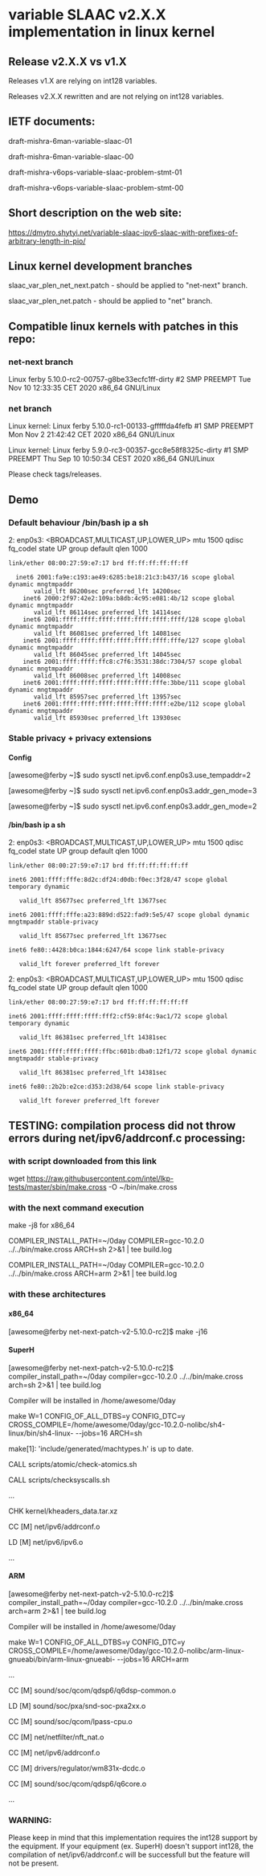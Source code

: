 # variable SLAAC v2.X.X implementation in linux kernel

## Release v2.X.X vs v1.X

Releases v1.X are relying on int128 variables.

Releases v2.X.X rewritten and are not relying on int128 variables.

## IETF documents: 

draft-mishra-6man-variable-slaac-01

draft-mishra-6man-variable-slaac-00


draft-mishra-v6ops-variable-slaac-problem-stmt-01

draft-mishra-v6ops-variable-slaac-problem-stmt-00

## Short description on the web site:

https://dmytro.shytyi.net/variable-slaac-ipv6-slaac-with-prefixes-of-arbitrary-length-in-pio/

## Linux kernel development branches

slaac_var_plen_net_next.patch - should be applied to "net-next" branch.


slaac_var_plen_net.patch - should be applied to "net" branch.


## Compatible linux kernels with patches in this repo:

### net-next branch

Linux ferby 5.10.0-rc2-00757-g8be33ecfc1ff-dirty #2 SMP PREEMPT Tue Nov 10 12:33:35 CET 2020 x86_64 GNU/Linux

### net branch

Linux kernel: Linux ferby 5.10.0-rc1-00133-gfffffda4fefb #1 SMP PREEMPT Mon Nov 2 21:42:42 CET 2020 x86_64 GNU/Linux

Linux kernel: Linux ferby 5.9.0-rc3-00357-gcc8e58f8325c-dirty #1 SMP PREEMPT Thu Sep 10 10:50:34 CEST 2020 x86_64 GNU/Linux

Please check tags/releases.


## Demo

### Default behaviour /bin/bash ip a sh

2: enp0s3: <BROADCAST,MULTICAST,UP,LOWER_UP> mtu 1500 qdisc fq_codel state UP group default qlen 1000

    link/ether 08:00:27:59:e7:17 brd ff:ff:ff:ff:ff:ff
```
  inet6 2001:fa9e:c193:ae49:6285:be18:21c3:b437/16 scope global dynamic mngtmpaddr 
       valid_lft 86200sec preferred_lft 14200sec
    inet6 2000:2f97:42e2:109a:b8db:4c95:e081:4b/12 scope global dynamic mngtmpaddr 
       valid_lft 86114sec preferred_lft 14114sec
    inet6 2001:ffff:ffff:ffff:ffff:ffff:ffff:ffff/128 scope global dynamic mngtmpaddr 
       valid_lft 86081sec preferred_lft 14081sec
    inet6 2001:ffff:ffff:ffff:ffff:ffff:ffff:fffe/127 scope global dynamic mngtmpaddr 
       valid_lft 86045sec preferred_lft 14045sec
    inet6 2001:ffff:ffff:ffc8:c7f6:3531:38dc:7304/57 scope global dynamic mngtmpaddr 
       valid_lft 86008sec preferred_lft 14008sec
    inet6 2001:ffff:ffff:ffff:ffff:ffff:fffe:3bbe/111 scope global dynamic mngtmpaddr 
       valid_lft 85957sec preferred_lft 13957sec
    inet6 2001:ffff:ffff:ffff:ffff:ffff:ffff:e2be/112 scope global dynamic mngtmpaddr 
       valid_lft 85930sec preferred_lft 13930sec
```




### Stable privacy + privacy extensions

#### Config

[awesome@ferby ~]$ sudo sysctl net.ipv6.conf.enp0s3.use_tempaddr=2

[awesome@ferby ~]$ sudo sysctl net.ipv6.conf.enp0s3.addr_gen_mode=3

[awesome@ferby ~]$ sudo sysctl net.ipv6.conf.enp0s3.addr_gen_mode=2

#### /bin/bash ip a sh

2: enp0s3: <BROADCAST,MULTICAST,UP,LOWER_UP> mtu 1500 qdisc fq_codel state UP group default qlen 1000

    link/ether 08:00:27:59:e7:17 brd ff:ff:ff:ff:ff:ff

    inet6 2001:ffff:fffe:8d2c:df24:d0db:f0ec:3f28/47 scope global temporary dynamic 

       valid_lft 85677sec preferred_lft 13677sec

    inet6 2001:ffff:fffe:a23:889d:d522:fad9:5e5/47 scope global dynamic mngtmpaddr stable-privacy 

       valid_lft 85677sec preferred_lft 13677sec

    inet6 fe80::4428:b0ca:1844:6247/64 scope link stable-privacy 

       valid_lft forever preferred_lft forever



2: enp0s3: <BROADCAST,MULTICAST,UP,LOWER_UP> mtu 1500 qdisc fq_codel state UP group default qlen 1000

    link/ether 08:00:27:59:e7:17 brd ff:ff:ff:ff:ff:ff

    inet6 2001:ffff:ffff:ffff:fff2:cf59:8f4c:9ac1/72 scope global temporary dynamic 

       valid_lft 86381sec preferred_lft 14381sec

    inet6 2001:ffff:ffff:ffff:ffbc:601b:dba0:12f1/72 scope global dynamic mngtmpaddr stable-privacy 

       valid_lft 86381sec preferred_lft 14381sec

    inet6 fe80::2b2b:e2ce:d353:2d38/64 scope link stable-privacy 

       valid_lft forever preferred_lft forever


## TESTING: compilation process did not throw errors during net/ipv6/addrconf.c processing:

### with script downloaded from this link

wget https://raw.githubusercontent.com/intel/lkp-tests/master/sbin/make.cross -O ~/bin/make.cross 

### with the next command execution 

make -j8 for x86_64

COMPILER_INSTALL_PATH=~/0day COMPILER=gcc-10.2.0 ../../bin/make.cross  ARCH=sh  2>&1 | tee build.log

COMPILER_INSTALL_PATH=~/0day COMPILER=gcc-10.2.0 ../../bin/make.cross  ARCH=arm  2>&1 | tee build.log


### with these architectures

#### x86_64

[awesome@ferby net-next-patch-v2-5.10.0-rc2]$ make -j16

	
#### SuperH

[awesome@ferby net-next-patch-v2-5.10.0-rc2]$ compiler_install_path=~/0day compiler=gcc-10.2.0 ../../bin/make.cross  arch=sh  2>&1 | tee build.log

Compiler will be installed in /home/awesome/0day

make W=1 CONFIG_OF_ALL_DTBS=y CONFIG_DTC=y CROSS_COMPILE=/home/awesome/0day/gcc-10.2.0-nolibc/sh4-linux/bin/sh4-linux- --jobs=16 ARCH=sh

make[1]: 'include/generated/machtypes.h' is up to date.

  CALL    scripts/atomic/check-atomics.sh

  CALL    scripts/checksyscalls.sh

...

  CHK     kernel/kheaders_data.tar.xz

  CC [M]  net/ipv6/addrconf.o

  LD [M]  net/ipv6/ipv6.o

...

#### ARM

[awesome@ferby net-next-patch-v2-5.10.0-rc2]$ compiler_install_path=~/0day compiler=gcc-10.2.0 ../../bin/make.cross  arch=arm  2>&1 | tee build.log

Compiler will be installed in /home/awesome/0day 

make W=1 CONFIG_OF_ALL_DTBS=y CONFIG_DTC=y CROSS_COMPILE=/home/awesome/0day/gcc-10.2.0-nolibc/arm-linux-gnueabi/bin/arm-linux-gnueabi- --jobs=16 ARCH=arm 
 
...

  CC [M]  sound/soc/qcom/qdsp6/q6dsp-common.o

  LD [M]  sound/soc/pxa/snd-soc-pxa2xx.o

  CC [M]  sound/soc/qcom/lpass-cpu.o

  CC [M]  net/netfilter/nft_nat.o

  CC [M]  net/ipv6/addrconf.o

  CC [M]  drivers/regulator/wm831x-dcdc.o

  CC [M]  sound/soc/qcom/qdsp6/q6core.o

...

### WARNING:
	
Please keep in mind that this implementation requires the int128 support by the equipment.
If your equipment (ex. SuperH)  doesn't support int128, the compilation of net/ipv6/addrconf.c will be successfull but the feature will not be present.
